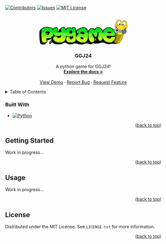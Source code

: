 <!-- Improved compatibility of back to top link -->
<a name="readme-top"></a>


<!-- PROJECT SHIELDS -->
[![Contributors][contributors-shield]][contributors-url]
[![Issues][issues-shield]][issues-url]
[![MIT License][license-shield]][license-url]


<!-- PROJECT LOGO -->
<br />
<div align="center">
  <a href="https://github.com/Akosahh/GGJ24">
    <img src="assets/images/logo.png" alt="Logo" width="285" height="80">
  </a>

  <h3 align="center">GGJ24</h3>

  <p align="center">
    A python game for GGJ24!
    <br />
    <a href="https://github.com/Akosahh/GGJ24"><strong>Explore the docs »</strong></a>
    <br />
    <br />
    <a href="https://github.com/Akosahh/GGJ24">View Demo</a>
    ·
    <a href="https://github.com/Akosahh/GGJ24/issues">Report Bug</a>
    ·
    <a href="https://github.com/Akosahh/GGJ24/issues">Request Feature</a>
  </p>
</div>



<!-- TABLE OF CONTENTS -->
<details>
  <summary>Table of Contents</summary>
  <ol>
    <li><a href="#built-with">Built With</a></li>
    <li>
      <a href="#getting-started">Getting Started</a>
    </li>
    <li><a href="#usage">Usage</a></li>
    <li><a href="#license">License</a></li>
  </ol>
</details>



### Built With

* [![Python][Python]][Python-url]

<p align="right">(<a href="#readme-top">back to top</a>)</p>



<!-- GETTING STARTED -->
## Getting Started

Work in progress...

<p align="right">(<a href="#readme-top">back to top</a>)</p>



<!-- USAGE EXAMPLES -->
## Usage

Work in progress...

<p align="right">(<a href="#readme-top">back to top</a>)</p>



<!-- LICENSE -->
## License

Distributed under the MIT License. See `LICENSE.txt` for more information.

<p align="right">(<a href="#readme-top">back to top</a>)</p>



<!-- MARKDOWN LINKS & IMAGES -->
<!-- https://www.markdownguide.org/basic-syntax/#reference-style-links -->
[contributors-shield]: https://img.shields.io/github/contributors/Akosahh/GGJ24?style=for-the-badge
[contributors-url]: https://github.com/Akosahh/GGJ24/graphs/contributors
[issues-shield]: https://img.shields.io/github/issues/Akosahh/GGJ24.svg?style=for-the-badge
[issues-url]: https://github.com/Akosahh/GGJ24/issues
[license-shield]: https://img.shields.io/github/license/Akosahh/GGJ24.svg?style=for-the-badge
[license-url]: https://github.com/Akosahh/GGJ24/blob/master/LICENSE.txt
[Python]: https://img.shields.io/badge/Python-3776AB?style=for-the-badge&logo=python&logoColor=white
[Python-url]: https://www.python.org/